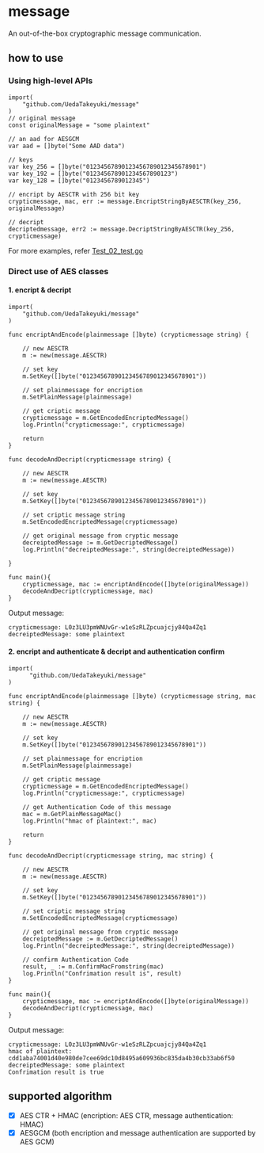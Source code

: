 # message

An out-of-the-box cryptographic message communication.

## how to use

### Using high-level APIs
```
import(
	"github.com/UedaTakeyuki/message"
)
// original message 
const originalMessage = "some plaintext"

// an aad for AESGCM
var aad = []byte("Some AAD data")

// keys
var key_256 = []byte("01234567890123456789012345678901")
var key_192 = []byte("012345678901234567890123")
var key_128 = []byte("0123456789012345")

// encript by AESCTR with 256 bit key
crypticmessage, mac, err := message.EncriptStringByAESCTR(key_256, originalMessage)

// decript 
decriptedmessage, err2 := message.DecriptStringByAESCTR(key_256, crypticmessage)
```
For more examples, refer [Test_02_test.go](test/Test_02_test.go)

### Direct use of AES classes
#### 1. encript & decript
```
import(
	"github.com/UedaTakeyuki/message"
)

func encriptAndEncode(plainmessage []byte) (crypticmessage string) {

	// new AESCTR
	m := new(message.AESCTR)

	// set key
	m.SetKey([]byte("01234567890123456789012345678901"))

	// set plainmessage for encription
	m.SetPlainMessage(plainmessage)

	// get criptic message
	crypticmessage = m.GetEncodedEncriptedMessage()
	log.Println("crypticmessage:", crypticmessage)

	return
}

func decodeAndDecript(crypticmessage string) {

	// new AESCTR
	m := new(message.AESCTR)

	// set key
	m.SetKey([]byte("01234567890123456789012345678901"))

	// set criptic message string
	m.SetEncodedEncriptedMessage(crypticmessage)

	// get original message from cryptic message
	decreiptedMessage := m.GetDecriptedMessage()
	log.Println("decreiptedMessage:", string(decreiptedMessage))

}

func main(){
	crypticmessage, mac := encriptAndEncode([]byte(originalMessage))
	decodeAndDecript(crypticmessage, mac)
}
```

Output message:   

```
crypticmessage: L0z3LU3pmWNUvGr-w1eSzRLZpcuajcjy84Qa4Zq1
decreiptedMessage: some plaintext
```
#### 2. encript and authenticate & decript and authentication confirm
```
import(
	  "github.com/UedaTakeyuki/message"
)

func encriptAndEncode(plainmessage []byte) (crypticmessage string, mac string) {

	// new AESCTR
	m := new(message.AESCTR)

	// set key
	m.SetKey([]byte("01234567890123456789012345678901"))

	// set plainmessage for encription
	m.SetPlainMessage(plainmessage)

	// get criptic message
	crypticmessage = m.GetEncodedEncriptedMessage()
	log.Println("crypticmessage:", crypticmessage)

	// get Authentication Code of this message
	mac = m.GetPlainMessageMac()
	log.Println("hmac of plaintext:", mac)

	return
}

func decodeAndDecript(crypticmessage string, mac string) {

	// new AESCTR
	m := new(message.AESCTR)

	// set key
	m.SetKey([]byte("01234567890123456789012345678901"))

	// set criptic message string
	m.SetEncodedEncriptedMessage(crypticmessage)

	// get original message from cryptic message
	decreiptedMessage := m.GetDecriptedMessage()
	log.Println("decreiptedMessage:", string(decreiptedMessage))

	// confirm Authentication Code
	result, _ := m.ConfirmMacFromstring(mac)
	log.Println("Confrimation result is", result)
}

func main(){
	crypticmessage, mac := encriptAndEncode([]byte(originalMessage))
	decodeAndDecript(crypticmessage, mac)
}
```

Output message:   

```
crypticmessage: L0z3LU3pmWNUvGr-w1eSzRLZpcuajcjy84Qa4Zq1
hmac of plaintext: cdd1aba74001d40e980de7cee69dc10d8495a609936bc835da4b30cb33ab6f50
decreiptedMessage: some plaintext
Confrimation result is true
```

## supported algorithm
- [x] AES CTR + HMAC (encription: AES CTR, message authentication: HMAC)
- [x] AESGCM (both encription and message authentication are supported by AES GCM)
